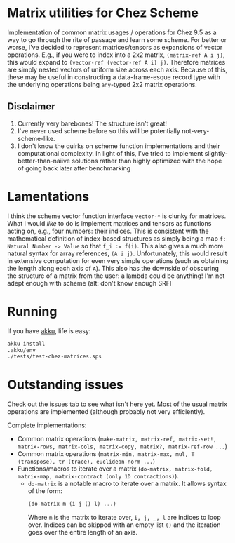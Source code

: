 # Matrix utilities for Chez Scheme

Implementation of common matrix usages / operations for Chez 9.5 as a
way to go through the rite of passage and learn some scheme. For
better or worse, I've decided to represent matrices/tensors as
expansions of vector operations. E.g., if you were to index into a 2x2
matrix, `(matrix-ref A i j)`, this would expand to `(vector-ref
(vector-ref A i) j)`. Therefore matrices are simply nested vectors of
uniform size across each axis. Because of this, these may be useful in
constructing a data-frame-esque record type with the underlying
operations being `any`-typed 2x2 matrix operations.

## Disclaimer
1. Currently very barebones! The structure isn't great!
2. I've never used scheme before so this will be potentially
not-very-scheme-like.
3. I don't know the quirks on scheme function implementations and
their computational complexity. In light of this, I've tried to 
implement slightly-better-than-naiive solutions rather than highly
optimized with the hope of going back later after benchmarking

# Lamentations
I think the scheme vector function interface `vector-*` is clunky for
matrices. What I would *like* to do is implement matrices and tensors as
functions acting on, e.g., four numbers: their indices. This is consistent with
the mathematical definition of index-based structures as simply being a map `f:
Natural Number -> Value` so that `f_i := f(i)`. This also gives a much
more natural syntax for array references, `(A i j)`. Unfortunately, this would
result in extensive computation for even very simple operations (such as
obtaining the length along each axis of `A`). This also has the downside of
obscuring the structure of a matrix from the user: a lambda could be anything!
I'm not adept enough with scheme (alt: don't know enough SRFI 

# Running
If you have [akku](https://akkuscm.org/), life is easy:

```bash
akku install
.akku/env
./tests/test-chez-matrices.sps
```

# Outstanding issues
Check out the issues tab to see what isn't here yet. Most of the usual matrix
operations are implemented (although probably not very efficiently).

Complete implementations:
- Common matrix operations (`make-matrix, matrix-ref, matrix-set!, matrix-rows,
  matrix-cols, matrix-copy, matrix?, matrix-ref-row ...`)
- Common matrix operations (`matrix-min, matrix-max, mul, T
  (transpose), tr (trace), euclidean-norm ...`)
- Functions/macros to iterate over a matrix (`do-matrix, matrix-fold, matrix-map,
  matrix-contract (only 1D contractions)`).
  - `do-matrix` is a notable macro to iterate over a matrix. It allows syntax of
    the form:
    ```scheme
    (do-matrix m (i j () l) ...)
    ```
    Where `m` is the matrix to iterate over, `i, j, _, l` are indices to loop
    over. Indices can be skipped with an empty list `()` and the iteration goes
    over the entire length of an axis. 
